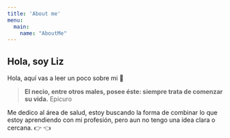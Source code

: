 ```yaml
---
title: 'About me'
menu:
  main:
    name: "AboutMe"
---
```


## Hola, soy Liz

Hola, aquí vas a leer un poco sobre mi 🤩

> **El necio, entre otros males, posee éste: siempre trata de comenzar su vida.**
Epicuro

Me dedico al área de salud, estoy buscando la forma de combinar lo que estoy aprendiendo con mi profesión, pero aun no tengo una idea clara o cercana. 👉 👈

